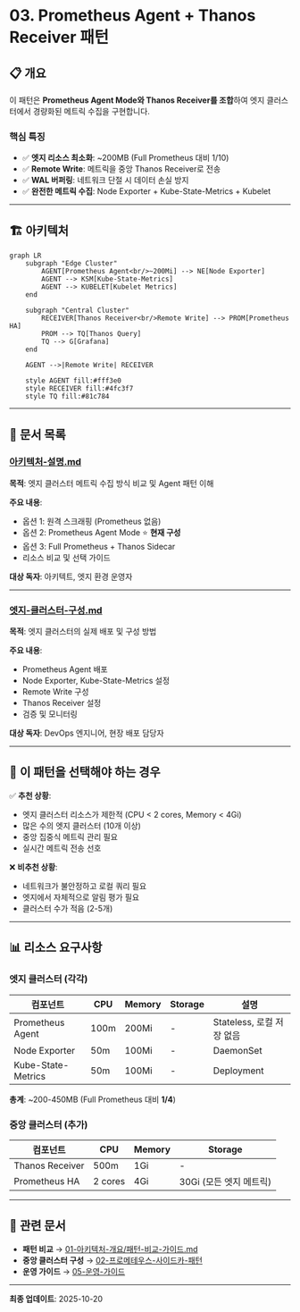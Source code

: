 # 03. Prometheus Agent + Thanos Receiver 패턴

## 📋 개요

이 패턴은 **Prometheus Agent Mode와 Thanos Receiver를 조합**하여 엣지 클러스터에서 경량화된 메트릭 수집을 구현합니다.

### 핵심 특징

- ✅ **엣지 리소스 최소화**: ~200MB (Full Prometheus 대비 1/10)
- ✅ **Remote Write**: 메트릭을 중앙 Thanos Receiver로 전송
- ✅ **WAL 버퍼링**: 네트워크 단절 시 데이터 손실 방지
- ✅ **완전한 메트릭 수집**: Node Exporter + Kube-State-Metrics + Kubelet

---

## 🏗️ 아키텍처

```mermaid
graph LR
    subgraph "Edge Cluster"
        AGENT[Prometheus Agent<br/>~200Mi] --> NE[Node Exporter]
        AGENT --> KSM[Kube-State-Metrics]
        AGENT --> KUBELET[Kubelet Metrics]
    end

    subgraph "Central Cluster"
        RECEIVER[Thanos Receiver<br/>Remote Write] --> PROM[Prometheus HA]
        PROM --> TQ[Thanos Query]
        TQ --> G[Grafana]
    end

    AGENT -->|Remote Write| RECEIVER

    style AGENT fill:#fff3e0
    style RECEIVER fill:#4fc3f7
    style TQ fill:#81c784
```

---

## 📂 문서 목록

### [아키텍처-설명.md](./아키텍처-설명.md)
**목적**: 엣지 클러스터 메트릭 수집 방식 비교 및 Agent 패턴 이해

**주요 내용**:
- 옵션 1: 원격 스크래핑 (Prometheus 없음)
- 옵션 2: Prometheus Agent Mode ⭐ **현재 구성**
- 옵션 3: Full Prometheus + Thanos Sidecar
- 리소스 비교 및 선택 가이드

**대상 독자**: 아키텍트, 엣지 환경 운영자

---

### [엣지-클러스터-구성.md](./엣지-클러스터-구성.md)
**목적**: 엣지 클러스터의 실제 배포 및 구성 방법

**주요 내용**:
- Prometheus Agent 배포
- Node Exporter, Kube-State-Metrics 설정
- Remote Write 구성
- Thanos Receiver 설정
- 검증 및 모니터링

**대상 독자**: DevOps 엔지니어, 현장 배포 담당자

---

## 🎯 이 패턴을 선택해야 하는 경우

✅ **추천 상황**:
- 엣지 클러스터 리소스가 제한적 (CPU < 2 cores, Memory < 4Gi)
- 많은 수의 엣지 클러스터 (10개 이상)
- 중앙 집중식 메트릭 관리 필요
- 실시간 메트릭 전송 선호

❌ **비추천 상황**:
- 네트워크가 불안정하고 로컬 쿼리 필요
- 엣지에서 자체적으로 알림 평가 필요
- 클러스터 수가 적음 (2-5개)

---

## 📊 리소스 요구사항

### 엣지 클러스터 (각각)
| 컴포넌트 | CPU | Memory | Storage | 설명 |
|---------|-----|--------|---------|------|
| Prometheus Agent | 100m | 200Mi | - | Stateless, 로컬 저장 없음 |
| Node Exporter | 50m | 100Mi | - | DaemonSet |
| Kube-State-Metrics | 50m | 100Mi | - | Deployment |

**총계**: ~200-450MB (Full Prometheus 대비 **1/4**)

### 중앙 클러스터 (추가)
| 컴포넌트 | CPU | Memory | Storage |
|---------|-----|--------|---------|
| Thanos Receiver | 500m | 1Gi | - |
| Prometheus HA | 2 cores | 4Gi | 30Gi (모든 엣지 메트릭) |

---

## 🔗 관련 문서

- **패턴 비교** → [01-아키텍처-개요/패턴-비교-가이드.md](../01-아키텍처-개요/패턴-비교-가이드.md)
- **중앙 클러스터 구성** → [02-프로메테우스-사이드카-패턴](../02-프로메테우스-사이드카-패턴/)
- **운영 가이드** → [05-운영-가이드](../05-운영-가이드/)

---

**최종 업데이트**: 2025-10-20
